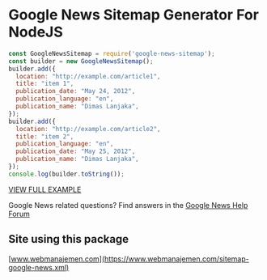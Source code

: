 # Google News Sitemap Generator For NodeJS

```js
const GoogleNewsSitemap = require('google-news-sitemap');
const builder = new GoogleNewsSitemap();
builder.add({
  location: "http://example.com/article1",
  title: "item 1",
  publication_date: "May 24, 2012",
  publication_language: "en",
  publication_name: "Dimas Lanjaka",
});
builder.add({
  location: "http://example.com/article2",
  title: "item 2",
  publication_language: "en",
  publication_date: "May 25, 2012",
  publication_name: "Dimas Lanjaka",
});
console.log(builder.toString());
```

[VIEW FULL EXAMPLE](https://github.com/dimaslanjaka/google-news-sitemap/blob/master/tests/index.js)

Google News related questions? Find answers in the [Google News Help Forum](http://www.google.com/support/forum/p/news?hl=en)

## Site using this package
[www.webmanajemen.com](https://www.webmanajemen.com/sitemap-google-news.xml)
